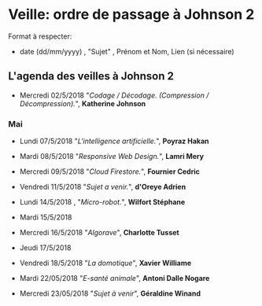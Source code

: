 # Veille: ordre de passage à Johnson 2

Format à respecter:   
- date (dd/mm/yyyy) , "Sujet" ,  Prénom et Nom, Lien (si nécessaire)

## L'agenda des veilles à Johnson 2

- Mercredi 02/5/2018 "*Codage / Décodage. (Compression / Décompression).*", __Katherine Johnson__

### Mai

- Lundi 07/5/2018 "*L'intelligence artificielle.*", **Poyraz Hakan**
- Mardi 08/5/2018 "*Responsive Web Design.*", **Lamri Mery**
- Mercredi 09/5/2018 "*Cloud Firestore.*", **Fournier Cedric**
- Vendredi 11/5/2018 "*Sujet a venir.*", **d'Oreye Adrien**

- Lundi 14/5/2018 , "*Micro-robot.*", **Wilfort Stéphane**
- Mardi 15/5/2018
- Mercredi 16/5/2018 "*Algorave*", **Charlotte Tusset**
- Jeudi 17/5/2018
- Vendredi 18/5/2018 "*La domotique*", **Xavier Williame**

- Mardi 22/05/2018 "*E-santé animale*", **Antoni Dalle Nogare**
- Mercredi 23/05/2018 "*Sujet à venir*", **Géraldine Winand**
